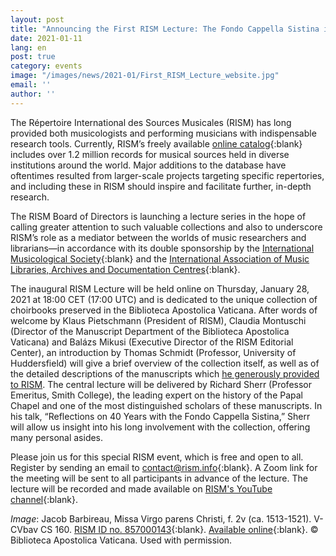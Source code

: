 ```yaml
---
layout: post
title: "Announcing the First RISM Lecture: The Fondo Cappella Sistina in RISM"
date: 2021-01-11
lang: en
post: true
category: events
image: "/images/news/2021-01/First_RISM_Lecture_website.jpg"
email: ''
author: ''
---
```


The Répertoire International des Sources Musicales (RISM) has long provided both musicologists and performing musicians with indispensable research tools. Currently, RISM’s freely available [online catalog](https://opac.rism.info/index.php?id=4){:blank} includes over 1.2 million records for musical sources held in diverse institutions around the world. Major additions to the database have oftentimes resulted from larger-scale projects targeting specific repertories, and including these in RISM should inspire and facilitate further, in-depth research.

The RISM Board of Directors is launching a lecture series in the hope of calling greater attention to such valuable collections and also to underscore RISM’s role as a mediator between the worlds of music researchers and librarians—in accordance with its double sponsorship by the [International Musicological Society](https://www.musicology.org/){:blank} and the [International Association of Music Libraries, Archives and Documentation Centres](https://www.iaml.info/){:blank}.

The inaugural RISM Lecture will be held online on Thursday, January 28, 2021 at 18:00 CET (17:00 UTC) and is dedicated to the unique collection of choirbooks preserved in the Biblioteca Apostolica Vaticana. After words of welcome by Klaus Pietschmann (President of RISM), Claudia Montuschi (Director of the Manuscript Department of the Biblioteca Apostolica Vaticana) and Balázs Mikusi (Executive Director of the RISM Editorial Center), an introduction by Thomas Schmidt (Professor, University of Huddersfield) will give a brief overview of the collection itself, as well as of the detailed descriptions of the manuscripts which [he generously provided to RISM](/library_collections/2020/10/08/the-fondo-cappella-sistina-in-rism.html). The central lecture will be delivered by Richard Sherr (Professor Emeritus, Smith College), the leading expert on the history of the Papal Chapel and one of the most distinguished scholars of these manuscripts. In his talk, “Reflections on 40 Years with the Fondo Cappella Sistina,” Sherr will allow us insight into his long involvement with the collection, offering many personal asides. 

Please join us for this special RISM event, which is free and open to all. Register by sending an email to [contact@rism.info](mailto:contact@rism.info){:blank}. A Zoom link for the meeting will be sent to all participants in advance of the lecture. The lecture will be recorded and made available on [RISM's YouTube channel](https://www.youtube.com/channel/UCWLRkiqVuq8BrYbCArubi_w){:blank}.


*Image*: Jacob Barbireau, Missa Virgo parens Christi, f. 2v (ca. 1513-1521). V-CVbav CS 160. [RISM ID no.  857000143](https://opac.rism.info/search?id=857000143&View=rism){:blank}. [Available online](https://digi.vatlib.it/view/MSS_Capp.Sist.160/0008){:blank}. © Biblioteca Apostolica Vaticana. Used with permission. 


